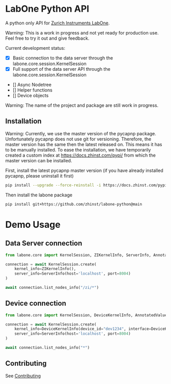 # LabOne Python API

A python only API for [Zurich Instruments LabOne](https://www.zhinst.com/labone).

Warning:
    This is a work in progress and not yet ready for production use. Feel free
    to try it out and give feedback.

Current development status:

* [x] Basic connection to the data server through the labone.core.session.KernelSession
* [x] Full support of the data server API through the labone.core.session.KernelSession
* [] Async Nodetree 
* [] Helper functions
* [] Device objects


Warning:
    The name of the project and package are still work in progress.

## Installation

Warning: 
    Currently, we use the master version of the pycapnp package. Unfortunately
    pycapnp does not use git for versioning. Therefore, the master version has the
    same then the latest released on. 
    This means it has to be manually installed. To ease the installation, we have
    temporarily created a custom index at https://docs.zhinst.com/pypi/ from which 
    the master version can be installed.

First, install the latest pycapnp master version
(if you have already installed pycapnp, please uninstall it first)

```bash
pip install --upgrade --force-reinstall -i https://docs.zhinst.com/pypi/ pycapnp
```

Then install the labone package

```bash
pip install git+https://github.com/zhinst/labone-python@main
```

# Demo Usage

## Data Server connection

```python
from labone.core import KernelSession, ZIKernelInfo, ServerInfo, AnnotatedValue

connection = await KernelSession.create(
    kernel_info=ZIKernelInfo(),
    server_info=ServerInfo(host='localhost', port=8004)
)

await connection.list_nodes_info("/zi/*")
```

## Device connection

```python
from labone.core import KernelSession, DeviceKernelInfo, AnnotatedValue

connection = await KernelSession.create(
    kernel_info=DeviceKernelInfo(device_id="dev1234", interface=DeviceKernelInfo.GbE),
    server_info=ServerInfo(host='localhost', port=8004)
)

await connection.list_nodes_info("*")
```

## Contributing

See [Contributing](CONTRIBUTING.md)
